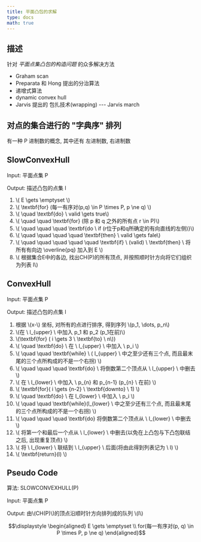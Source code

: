 ```yaml
---
title: 平面凸包的求解
type: docs
math: true
---
```


## 描述

针对 *平面点集凸包的构造问题* 的众多解决方法

* Graham scan
* Preparata 和 Hong  提出的分治算法
* 递增式算法
* dynamic convex hull
* Jarvis 提出的 包扎技术(wrapping) --- Jarvis march

## 对点的集合进行的 "字典序" 排列

有一种 P 进制数的概念, 其中还有 左进制数, 右进制数

## SlowConvexHull

 Input: 平面点集 P

 Output: 描述凸包的点集 l

 1. \\( E \gets \emptyset \\)
 2. \\( \textbf{for} (每一有序对(p,q) \in P \times P, p \ne q)  \\)
 3. \\( \quad \textbf{do} \ valid \gets true\\)
 4. \\( \quad \quad \textbf{for} (除 p 和 q 之外的所有点 r \in P)\\)
 5. \\( \quad \quad \quad \textbf{do \ if (r位于p和q所确定的有向直线的左侧)}\\)
 6. \\( \quad \quad \quad \quad \textbf{then} \ valid \gets fale\\)
 7. \\( \quad \quad \quad \quad \quad \textbf{if} \ (valid) \ \textbf{then} \ 将所有有向边 \overline{pq} 加入到 E \\)
 8. \\( 根据集合E中的各边, 找出CH(P)的所有顶点, 并按照顺时针方向将它们组织为列表 l\\)

## ConvexHull

 Input: 平面点集 P

 Output: 描述凸包的点集 l

 1. 根据 \\(x-\\) 坐标, 对所有的点进行排序, 得到序列 \\(p_1, \dots, p_n\\)
 2. \\(在 \ l_{upper} \ 中加入 p_1 和 p_2 (p_1在前)\\)
 3. \\(\textbf{for} ( i \gets 3 \ \textbf{to} \ n\\))
 4. \\( \quad \textbf{do} \ 在 \ l_{upper} \ 中加入 \ p_i \\)
 5. \\( \quad \quad \textbf{while} \ ( l_{upper} \ 中之至少还有三个点, 而且最末尾的三个点所构成的不是一个右拐) \\)
 6. \\( \quad \quad \quad \textbf{do} \ 将倒数第二个顶点从 \ l_{upper} \ 中删去 \\)
 7. \\( 在 \ l_{lower} \ 中加入 \ p_{n} 和 p_{n-1} (p_{n} \ 在前) \\)
 8. \\( \textbf{for}( i \gets {n-2} \ \textbf{downto} \ 1) \\)
 9. \\( \quad \textbf{do} \ 在 l_{lower} \ 中加入 \ p_i \\)
 10. \\( \quad \quad \textbf{while}(l_{lower} \ 中之至少还有三个点, 而且最末尾的三个点所构成的不是一个右拐) \\)
 11. \\( \quad \quad \quad \textbf{do} 将倒数第二个顶点从 \ l_{lower} \ 中删去 \\)
 12. \\( 将第一个和最后一个点从 \ l_{lower} \ 中删去(以免在上凸包与下凸包联结之后, 出现重复顶点) \\)
 13. \\( 将 \ l_{lower} \ 联结到 \ l_{upper} \ 后面(将由此得到列表记为 \ l) \\)
 14. \\( \textbf{return}(l) \\)

## Pseudo Code

算法: SLOWCONVEXHULL(P)

Input: 平面点集 P

Output: 由\\(CH(P)\\)的顶点沿顺时针方向排列成的队列 \\(l\\)

```math
\displaystyle
\begin{aligned}
E \gets \emptyset
\\ for(每一有序对(p, q) \in P \times P, p \ne q)
\end{aligned}
```
